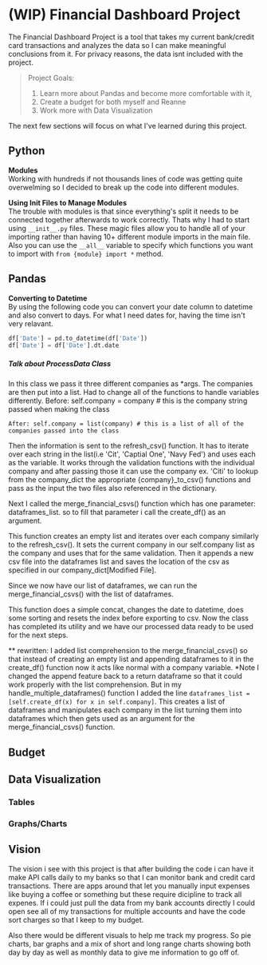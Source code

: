 # (WIP) Financial Dashboard Project

The Financial Dashboard Project is a tool that takes my current bank/credit card transactions and analyzes the data so I can make meaningful conclusions from it. For privacy reasons, the data isnt included with the project. <br/> 

> Project Goals: 
> 1. Learn more about Pandas and become more comfortable with it, 
> 2. Create a budget for both myself and Reanne
> 3. Work more with Data Visualization

The next few sections will focus on what I've learned during this project.

## Python

**Modules** <br/>
Working with hundreds if not thousands lines of code was getting quite overwelming so I decided to break up the code into different modules.

**Using Init Files to Manage Modules** <br/>
The trouble with modules is that since everything's split it needs to be connected together afterwards to work correctly. Thats why I had to start using `__init__.py` files. These magic files allow you to handle all of your importing rather than having 10+ different module imports in the main file. Also you can use the `__all__` variable to specify which functions you want to import with `from {module} import *` method.

## Pandas

**Converting to Datetime** <br/>
By using the following code you can convert your date column to datetime and also convert to days. For what I need dates for, having the time isn't very relavant.

```python
df['Date'] = pd.to_datetime(df['Date']) 
df['Date'] = df['Date'].dt.date
```

##### Talk about ProcessData Class
In this class we pass it three different companies as *args.
The companies are then put into a list.
Had to change all of the functions to handle variables differently. 
    Before: self.company = company # this is the company string passed when making the class

    After: self.company = list(company) # this is a list of all of the companies passed into the class

Then the information is sent to the refresh_csv() function. It has to iterate over each string in the list(i.e 'Cit', 'Captial One', 'Navy Fed') and uses each as the variable.
It works through the validation functions with the individual company and after passing those it can use the company ex. 'Citi' to lookup from the company_dict the appropriate {company}_to_csv() functions and pass as the input the two files also referenced in the dictionary.

Next I called the merge_financial_csvs() function which has one parameter: dataframes_list. so to fill that parameter i call the create_df() as an argument.

This function creates an empty list and iterates over each company similarly to the refresh_csv(). It sets the current company in our self.company list as the company and uses that for the same validation. Then it appends a new csv file into the dataframes list and saves the location of the csv as specified in our company_dict[Modified File].

Since we now have our list of dataframes, we can run the merge_financial_csvs() with the list of dataframes. 

This function does a simple concat, changes the date to datetime, does some sorting and resets the index before exporting to csv. Now the class has completed its utility and we have our processed data ready to be used for the next steps.

** rewritten:
I added list comprehension to the merge_financial_csvs() so that instead of creating an empty list and appending dataframes to it in the create_df() function now it acts like normal with a company variable. *Note I changed the append feature back to a return dataframe so that it could work properly with the list comprehension. But in my handle_multiple_dataframes() function I added the line `dataframes_list = [self.create_df(x) for x in self.company]`. This creates a list of dataframes and manipulates each company in the list turning them into dataframes which then gets used as an argument for the merge_financial_csvs() function.
## Budget



## Data Visualization

### Tables


### Graphs/Charts

## Vision
The vision i see with this project is that after building the code i can have it make API calls daily to my banks so that I can monitor bank and credit card transactions. There are apps around that let you manually input expenses like buying a coffee or something but these require dicipline to track all expenes. If i could just pull the data from my bank accounts directly I could open see all of my transactions for multiple accounts and have the code sort charges so that I keep to my budget. 

Also there would be different visuals to help me track my progress. So pie charts, bar graphs and a mix of short and long range charts showing both day by day as well as monthly data to give me information to go off of.